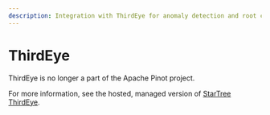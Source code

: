 ```yaml
---
description: Integration with ThirdEye for anomaly detection and root cause analysis.
---
```


# ThirdEye

ThirdEye is no longer a part of the Apache Pinot project.

For more information, see the hosted, managed version of [StarTree ThirdEye](https://dev.startree.ai/docs/get-started-with-thirdeye).
